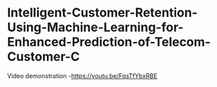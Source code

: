 # Intelligent-Customer-Retention-Using-Machine-Learning-for-Enhanced-Prediction-of-Telecom-Customer-C

Video demonstration -https://youtu.be/FqsTfYbxRBE
